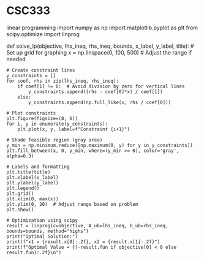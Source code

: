 # CSC333
linear programming 
import numpy as np
import matplotlib.pyplot as plt
from scipy.optimize import linprog

def solve_lp(objective, lhs_ineq, rhs_ineq, bounds, x_label, y_label, title):
    # Set up grid for graphing
    x = np.linspace(0, 100, 500)  # Adjust the range if needed
    
    # Create constraint lines
    y_constraints = []
    for coef, rhs in zip(lhs_ineq, rhs_ineq):
        if coef[1] != 0:  # Avoid division by zero for vertical lines
            y_constraints.append((rhs - coef[0]*x) / coef[1])
        else:
            y_constraints.append(np.full_like(x, rhs / coef[0]))
    
    # Plot constraints
    plt.figure(figsize=(8, 6))
    for i, y in enumerate(y_constraints):
        plt.plot(x, y, label=f"Constraint {i+1}")
    
    # Shade feasible region (gray area)
    y_min = np.minimum.reduce([np.maximum(0, y) for y in y_constraints])
    plt.fill_between(x, 0, y_min, where=(y_min >= 0), color='gray', alpha=0.3)
    
    # Labels and formatting
    plt.title(title)
    plt.xlabel(x_label)
    plt.ylabel(y_label)
    plt.legend()
    plt.grid()
    plt.xlim(0, max(x))
    plt.ylim(0, 20)  # Adjust range based on problem
    plt.show()
    
    # Optimization using scipy
    result = linprog(c=objective, A_ub=lhs_ineq, b_ub=rhs_ineq, bounds=bounds, method="highs")
    print("Optimal Solution:")
    print(f"x1 = {result.x[0]:.2f}, x2 = {result.x[1]:.2f}")
    print(f"Optimal Value = {(-result.fun if objective[0] < 0 else result.fun):.2f}\n")

